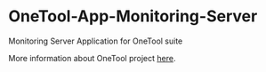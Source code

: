 OneTool-App-Monitoring-Server
=============================

Monitoring Server Application for OneTool suite

More information about OneTool project [here](https://github.com/OneTool/OneTool-Documentation/blob/master/README.md).
